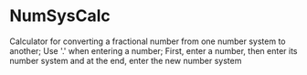 # NumSysCalc
Calculator for converting a fractional number from one number system to another;
Use '.' when entering a number;
First, enter a number, then enter its number system and at the end, enter the new number system
